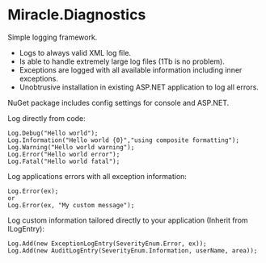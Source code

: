 Miracle.Diagnostics
===================

Simple logging framework.

- Logs to always valid XML log file. 
- Is able to handle extremely large log files (1Tb is no problem). 
- Exceptions are logged with all available information including inner exceptions.
- Unobtrusive installation in existing ASP.NET application to log all errors. 

NuGet package includes config settings for console and ASP.NET.

Log directly from code:
````
Log.Debug("Hello world");
Log.Information("Hello world {0}","using composite formatting");
Log.Warning("Hello world warning");
Log.Error("Hello world error");
Log.Fatal("Hello world fatal");
````
Log applications errors with all exception information:
````
Log.Error(ex);
or
Log.Error(ex, "My custom message");
````

Log custom information tailored directly to your application (Inherit from ILogEntry):
````
Log.Add(new ExceptionLogEntry(SeverityEnum.Error, ex));
Log.Add(new AuditLogEntry(SeverityEnum.Information, userName, area));
````
